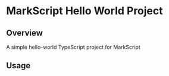 MarkScript Hello World Project
==

Overview
--

A simple hello-world TypeScript project for MarkScript

Usage
--
